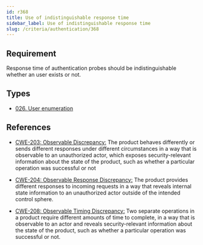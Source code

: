 ```yaml
---
id: r368
title: Use of indistinguishable response time
sidebar_label: Use of indistinguishable response time
slug: /criteria/authentication/368
---
```


## Requirement

Response time of authentication probes
should be indistinguishable
whether an user exists or not.

## Types

- [026. User enumeration](/types/026)

## References

- [CWE-203: Observable Discrepancy:](https://cwe.mitre.org/data/definitions/203.html)
The product behaves differently
or sends different responses
under different circumstances
in a way that is observable to an unauthorized actor,
which exposes security-relevant information
about the state of the product,
such as whether a particular operation
was successful or not

- [CWE-204: Observable Response Discrepancy:](https://cwe.mitre.org/data/definitions/204.html)
The product provides different responses
to incoming requests in a way
that reveals internal state information
to an unauthorized actor
outside of the intended control sphere.

- [CWE-208: Observable Timing Discrepancy:](https://cwe.mitre.org/data/definitions/208.html)
Two separate operations in a product
require different amounts of time to complete,
in a way that is observable to an actor
and reveals security-relevant information
about the state of the product,
such as whether a particular operation
was successful or not.
